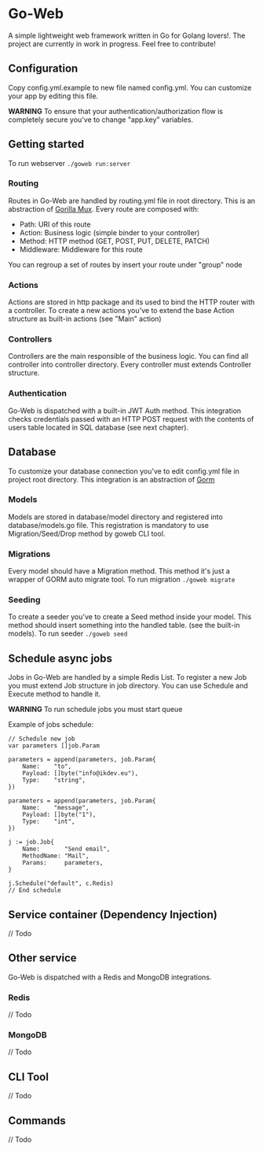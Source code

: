 # Go-Web
A simple lightweight web framework written in Go for Golang lovers!.
The project are currently in work in progress. Feel free to contribute!

## Configuration
Copy config.yml.example to new file named config.yml. You can customize your app by editing this file.

**WARNING**
To ensure that your authentication/authorization flow is completely secure you've to change "app.key" variables.

## Getting started
To run webserver `./goweb run:server` 

### Routing
Routes in Go-Web are handled by routing.yml file in root directory. This is an abstraction of [Gorilla Mux](https://github.com/gorilla/mux).
Every route are composed with:

* Path: URI of this route
* Action: Business logic (simple binder to your controller)
* Method: HTTP method (GET, POST, PUT, DELETE, PATCH)
* Middleware: Middleware for this route

You can regroup a set of routes by insert your route under "group" node

### Actions
Actions are stored in http package and its used to bind the HTTP router with a controller.
To create a new actions you've to extend the base Action structure as built-in actions (see "Main" action)

### Controllers
Controllers are the main responsible of the business logic.
You can find all controller into controller directory. Every controller must extends Controller structure.

### Authentication
Go-Web is dispatched with a built-in JWT Auth method. 
This integration checks credentials passed with an HTTP POST request with the contents of users table located in SQL database (see next chapter).

## Database
To customize your database connection you've to edit config.yml file in project root directory. This integration is an abstraction of [Gorm](https://gorm.io/)

### Models
Models are stored in database/model directory and registered into database/models.go file.
This registration is mandatory to use Migration/Seed/Drop method by goweb CLI tool.

### Migrations
Every model should have a Migration method. This method it's just a wrapper of GORM auto migrate tool.
To run migration `./goweb migrate`

### Seeding
To create a seeder you've to create a Seed method inside your model. This method should insert something into the handled table.
(see the built-in models).
To run seeder `./goweb seed`

## Schedule async jobs
Jobs in Go-Web are handled by a simple Redis List. 
To register a new Job you must extend Job structure in job directory. 
You can use Schedule and Execute method to handle it. 

**WARNING** To run schedule jobs you must start queue 

Example of jobs schedule:
```
// Schedule new job
var parameters []job.Param

parameters = append(parameters, job.Param{
	Name:    "to",
	Payload: []byte("info@ikdev.eu"),
	Type:    "string",
})

parameters = append(parameters, job.Param{
	Name:    "message",
	Payload: []byte("1"),
	Type:    "int",
})

j := job.Job{
	Name:       "Send email",
	MethodName: "Mail",
	Params:     parameters,
}

j.Schedule("default", c.Redis)
// End schedule
```

## Service container (Dependency Injection)
// Todo

## Other service
Go-Web is dispatched with a Redis and MongoDB integrations.

### Redis
// Todo

### MongoDB
// Todo

## CLI Tool
// Todo

## Commands
// Todo












